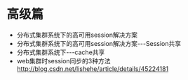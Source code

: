 # 高级篇

* 分布式集群系统下的高可用session解决方案   
* 分布式集群系统下的高可用session解决方案---Session共享   
* 分布式集群系统下---cache共享  
* web集群时session同步的3种方法   
http://blog.csdn.net/lishehe/article/details/45224181  
